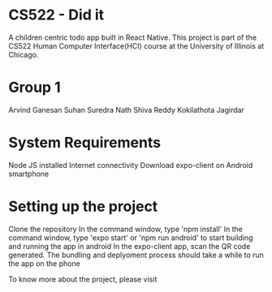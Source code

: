 # CS522 - Did it
A children centric todo app built in React Native. This project is part of the CS522 Human Computer Interface(HCI) course at the University of Illinois at Chicago.

# Group 1

Arvind Ganesan
Suhan Suredra Nath
Shiva Reddy Kokilathota Jagirdar

# System Requirements
  
  Node JS installed
  Internet connectivity
  Download expo-client on Android smartphone

# Setting up the project

  Clone the repository
  In the command window, type 'npm install'
  In the command window, type 'expo start' or 'npm run android' to start building and running the app in android
  In the expo-client app, scan the QR code generated. The bundling and deplyoment process should take a while to run the app on the phone
  
  

To know more about the project, please visit <TBD>
  
